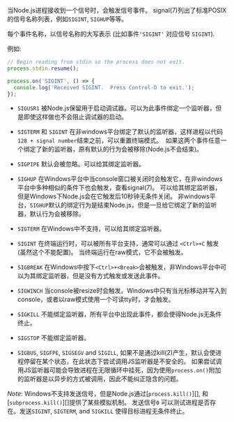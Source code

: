 
<!--type=event-->
<!--name=SIGINT, SIGHUP, etc.-->

当Node.js进程接收到一个信号时，会触发信号事件。 signal(7)列出了标准POSIX的信号名称列表，例如`SIGINT`, `SIGHUP`等等。

每个事件名称，以信号名称的大写表示 (比如事件`'SIGINT'` 对应信号 `SIGINT`).

例如:

```js
// Begin reading from stdin so the process does not exit.
process.stdin.resume();

process.on('SIGINT', () => {
  console.log('Received SIGINT.  Press Control-D to exit.');
});
```

* `SIGUSR1` 被Node.js保留用于启动调试器。可以为此事件绑定一个监听器，但是即使这样做也不会阻止调试器的启动。

* `SIGTERM` 和 `SIGINT` 在非windows平台绑定了默认的监听器，这样进程以代码`128 + signal number`结束之前，可以重置终端模式。
  如果这两个事件任意一个绑定了新的监听器，原有默认的行为会被移除(Node.js不会结束)。

* `SIGPIPE` 默认会被忽略。可以给其绑定监听器。

* `SIGHUP` 在Windows平台中当console窗口被关闭时会触发它，在非windows平台中多种相似的条件下也会触发，查看signal(7)。
  可以给其绑定监听器，但是Windows下Node.js会在它触发后10秒钟无条件关闭。
  非windows平台，`SIGHUP`默认的绑定行为是结束Node.js，但是一旦给它绑定了新的监听器，默认行为会被移除。

* `SIGTERM` 在Windows中不支持，可以给其绑定监听器。
* `SIGINT` 在终端运行时，可以被所有平台支持，通常可以通过 `<Ctrl>+C` 触发(虽然这个不能配置)。
  当终端运行在raw模式，它不会被触发。

* `SIGBREAK` 在Windows中按下`<Ctrl>+<Break>`会被触发，非Windows平台中可以为其绑定监听器，但是没有方式触发或发送此事件。

* `SIGWINCH` 当console被resize时会触发。Windows中只有当光标移动并写入到console，或者以raw模式使用一个可读tty时，才会触发。

* `SIGKILL` 不能绑定监听器，所有平台中出现此事件，都会使得Node.js无条件终止。

* `SIGSTOP` 不能绑定监听器。

* `SIGBUS`, `SIGFPE`, `SIGSEGV` and `SIGILL`, 如果不是通过kill(2)产生，默认会使进程停留在某个状态，在此状态下尝试调用JS监听器是不安全的。
   如果尝试调用JS监听器可能会导致进程在无限循环中挂死，因为使用`process.on()`附加的监听器是以异步的方式被调用，因此不能纠正隐含的问题。

*Note*: Windows不支持发送信号，但是Node.js通过[`process.kill()`][], 和 [`subprocess.kill()`][]提供了某些模拟机制。
发送信号`0` 可以测试进程是否存在。发送`SIGINT`, `SIGTERM`, and `SIGKILL` 使得目标进程无条件终止。

